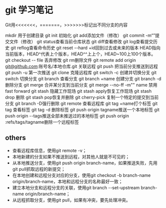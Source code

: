 # git 学习笔记

Git用<<<<<<<，=======，>>>>>>>标记出不同分支的内容

mkdir 用于创建目录
  git init 初始化
  git add添加文件（修改）
  git commit -m“”提交文件（修改）
  git status查看当前仓库状态
  git diff查看修改
  git log查看提交历史
  git reflog查看命令历史
  git reset --hard +id回到过去或未来的版本
  HEAD指向当前版本，HEAD^代表上个版本，HEAD^^上上个，HEAD~100上100个版本。
  git checkout -- file 丢弃修改
  git rm删除文件
  git remote add origin git@github.com:账号名/本地仓库.git 关联远程
  git push 把当前分支推送到远程
  git push -u 第一次推送
  git clone 克隆远程库
  git switch -c 创建并切换分支
  git switch 切换分支
  git branch 查看分支
  git branch +name 创建分支
  git branch -d 删除分支
  git merge 合并某分支到当前分支
  git merge --no-ff -m"" name 禁用fast forward
  git stash 隐藏工作现场
  git stash apply恢复工作现场
  git stash drop 删除
  git stash pop恢复并删除
  git cherry-pick 复制一个特定的提交到当前分支
  git branch -D强行删除
  git remote 查看远程库
  git tag +name打个标签
  git tag 查看标签
  git tag -d 删除标签
  git push origin tagname推送一个本地标签
  git push origin --tags推送全部未推送过的本地标签
  git push origin :refs/tags/tagname删除一个远程标签

## 		others

- 查看远程库信息，使用git     remote -v；
- 本地新建的分支如果不推送到远程，对其他人就是不可见的；
- 从本地推送分支，使用git     push origin branch-name，如果推送失败，先用git     pull抓取远程的新提交；
- 在本地创建和远程分支对应的分支，使用git     checkout -b branch-name origin/branch-name，本地和远程分支的名称最好一致；
- 建立本地分支和远程分支的关联，使用git     branch --set-upstream branch-name origin/branch-name；
- 从远程抓取分支，使用git     pull，如果有冲突，要先处理冲突。